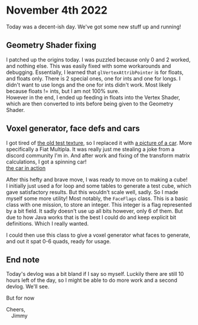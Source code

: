 # November 4th 2022
Today was a decent-ish day. We've got some new stuff up and running!

## Geometry Shader fixing
I patched up the origins today. I was puzzled because only 0 and 2 worked, and nothing else.
This was easily fixed with some workarounds and debugging. Essentially, I learned that `glVertexAttribPointer`
is for floats, and floats only. There is 2 special ones, one for ints and one for longs. I didn't want to use longs
and the one for ints didn't work. Most likely because floats != ints, but I am not 100% sure.  
However in the end, I ended up feeding in floats into the Vertex Shader, which are then converted to ints before being
given to the Geometry Shader.

## Voxel generator, face defs and cars
I got tired of [the old test texture](../images/old_test.png), so I replaced it with [a picture of a car](../images/vroom.png). More specifically
a Fiat Multipla. It was really just me stealing a joke from a discord community I'm in. And after work and fixing of the transform
matrix calculations, I got a spinning car!  
[the car in action](../images/vroom_spin.gif)

After this hefty and brave move, I was ready to move on to making a cube!  
I initially just used a for loop and some tables to generate a test cube, which gave satisfactory results.
But this wouldn't scale well, sadly. So I made myself some more utility! Most notably, the `FaceFlags` class.
This is a basic class with one mission, to store an integer. This integer is a flag represented by a bit field.
It sadly doesn't use up all bits however, only 6 of them. But due to how Java works that is the best I could do and keep
explicit bit definitions. Which I really wanted.  

I could then use this class to give a voxel generator what faces to generate, and out it spat 0-6 quads, ready for usage.

## End note
Today's devlog was a bit bland if I say so myself. Luckily there are still 10 hours left of the day, so I might be able to 
do more work and a second devlog. We'll see.

But for now  

Cheers,  
&emsp;Jimmy